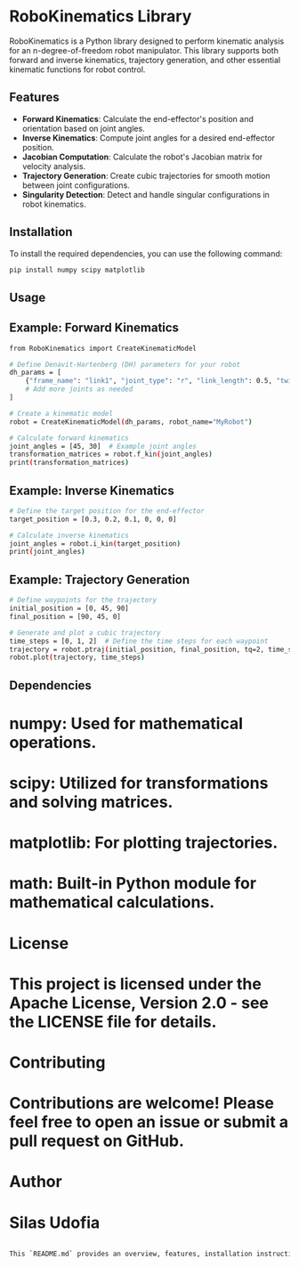 # RoboKinematics Library

RoboKinematics is a Python library designed to perform kinematic analysis for an n-degree-of-freedom robot manipulator. This library supports both forward and inverse kinematics, trajectory generation, and other essential kinematic functions for robot control.

## Features

- **Forward Kinematics**: Calculate the end-effector's position and orientation based on joint angles.
- **Inverse Kinematics**: Compute joint angles for a desired end-effector position.
- **Jacobian Computation**: Calculate the robot's Jacobian matrix for velocity analysis.
- **Trajectory Generation**: Create cubic trajectories for smooth motion between joint configurations.
- **Singularity Detection**: Detect and handle singular configurations in robot kinematics.

## Installation

To install the required dependencies, you can use the following command:

```bash
pip install numpy scipy matplotlib
```
## Usage
## Example: Forward Kinematics

```bash
from RoboKinematics import CreateKinematicModel

# Define Denavit-Hartenberg (DH) parameters for your robot
dh_params = [
    {"frame_name": "link1", "joint_type": "r", "link_length": 0.5, "twist": 90, "offset": 0.2, "theta": 45},
    # Add more joints as needed
]

# Create a kinematic model
robot = CreateKinematicModel(dh_params, robot_name="MyRobot")

# Calculate forward kinematics
joint_angles = [45, 30]  # Example joint angles
transformation_matrices = robot.f_kin(joint_angles)
print(transformation_matrices)
```

## Example: Inverse Kinematics

```bash
# Define the target position for the end-effector
target_position = [0.3, 0.2, 0.1, 0, 0, 0]

# Calculate inverse kinematics
joint_angles = robot.i_kin(target_position)
print(joint_angles)
```
## Example: Trajectory Generation

```bash
# Define waypoints for the trajectory
initial_position = [0, 45, 90]
final_position = [90, 45, 0]

# Generate and plot a cubic trajectory
time_steps = [0, 1, 2]  # Define the time steps for each waypoint
trajectory = robot.ptraj(initial_position, final_position, tq=2, time_steps=[0, 0.5, 1], pva=0)
robot.plot(trajectory, time_steps)
```
## Dependencies

# numpy: Used for mathematical operations.
# scipy: Utilized for transformations and solving matrices.
# matplotlib: For plotting trajectories.
# math: Built-in Python module for mathematical calculations.

# License

# This project is licensed under the Apache License, Version 2.0 - see the LICENSE file for details.
# Contributing

# Contributions are welcome! Please feel free to open an issue or submit a pull request on GitHub.
# Author

# Silas Udofia

```bash

This `README.md` provides an overview, features, installation instructions, usage examples, dependencies, and license details based on your code. Let me know if you'd like to add or modify anything!

```

